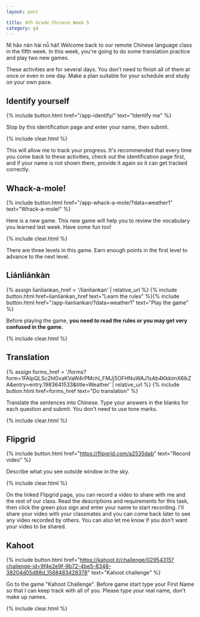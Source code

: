 ```yaml
---
layout: post

title: 4th Grade Chinese Week 5
category: g4
---
```


Nǐ hǎo nán hái nǚ hái! Welcome back to our remote Chinese language class in the fifth week. In this week, you're going to do some translation practice and play two new games.

These activities are for several days. You don't need to finish all of them at once or even in one day. Make a plan suitable for your schedule and study on your own pace.

## Identify yourself

{% include button.html href="/app-identify/" text="Identify me" %}

Stop by this identification page and enter your name, then submit.

{% include clear.html %}

This will allow me to track your progress. It's recommended that every time you come back to these activities, check out the identification page first, and if your name is not shown there, provide it again so it can get tracked correctly.

## Whack-a-mole!

{% include button.html href="/app-whack-a-mole/?data=weather1" text="Whack-a-mole!" %}

Here is a new game. This new game will help you to review the vocabulary you learned last week. Have some fun too!

{% include clear.html %}

There are three levels in this game. Earn enough points in the first level to advance to the next level.

## Liánliánkàn

{% assign lianliankan_href = '/lianliankan' | relative_url %}
{% include button.html href=lianliankan_href text="Learn the rules" %}{% include button.html href="/app-lianliankan/?data=weather1" text="Play the game" %}

Before playing the game, **you need to read the rules or you may get very confused in the game.**

{% include clear.html %}

## Translation

{% assign forms_href = '/forms?form=1FAIpQLSc2hI0vaKVaW4rPMchI_FMJj5OFHNuWAJ1sAb4KkkimX6IkZA&entry=entry.1983641533&title=Weather' | relative_url %}
{% include button.html href=forms_href text="Do translation" %}

Translate the sentences into Chinese. Type your answers in the blanks for each question and submit. You don't need to use tone marks.

{% include clear.html %}

## Flipgrid

{% include button.html href="https://flipgrid.com/a2535dab" text="Record video" %}

Describe what you see outside window in the sky.

{% include clear.html %}

On the linked Flipgrid page, you can record a video to share with me and the rest of our class. Read the descriptions and requirements for this task, then click the green plus sign and enter your name to start recording. I'll share your video with your classmates and you can come back later to see any video recorded by others. You can also let me know if you don't want your video to be shared.

## Kahoot

{% include button.html href="https://kahoot.it/challenge/02954315?challenge-id=9f4e2e9f-9b72-4be5-8348-38204d05d88d_1588483428378" text="Kahoot challenge" %}

Go to the game "Kahoot Challenge". Before game start type your First Name so that I can keep track with all of you. Please type your real name, don't make up names.

{% include clear.html %}

